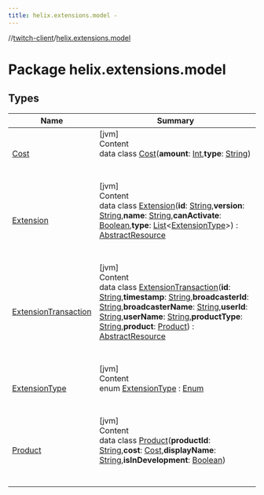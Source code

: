 ```yaml
---
title: helix.extensions.model -
---
```

//[twitch-client](../index.md)/[helix.extensions.model](index.md)



# Package helix.extensions.model  


## Types  
  
|  Name|  Summary| 
|---|---|
| [Cost](-cost/index.md)| [jvm]  <br>Content  <br>data class [Cost](-cost/index.md)(**amount**: [Int](https://kotlinlang.org/api/latest/jvm/stdlib/kotlin/-int/index.html),**type**: [String](https://kotlinlang.org/api/latest/jvm/stdlib/kotlin/-string/index.html))  <br><br><br>
| [Extension](-extension/index.md)| [jvm]  <br>Content  <br>data class [Extension](-extension/index.md)(**id**: [String](https://kotlinlang.org/api/latest/jvm/stdlib/kotlin/-string/index.html),**version**: [String](https://kotlinlang.org/api/latest/jvm/stdlib/kotlin/-string/index.html),**name**: [String](https://kotlinlang.org/api/latest/jvm/stdlib/kotlin/-string/index.html),**canActivate**: [Boolean](https://kotlinlang.org/api/latest/jvm/stdlib/kotlin/-boolean/index.html),**type**: [List](https://kotlinlang.org/api/latest/jvm/stdlib/kotlin.collections/-list/index.html)<[ExtensionType](-extension-type/index.md)>) : [AbstractResource](../helix.http.model/-abstract-resource/index.md)  <br><br><br>
| [ExtensionTransaction](-extension-transaction/index.md)| [jvm]  <br>Content  <br>data class [ExtensionTransaction](-extension-transaction/index.md)(**id**: [String](https://kotlinlang.org/api/latest/jvm/stdlib/kotlin/-string/index.html),**timestamp**: [String](https://kotlinlang.org/api/latest/jvm/stdlib/kotlin/-string/index.html),**broadcasterId**: [String](https://kotlinlang.org/api/latest/jvm/stdlib/kotlin/-string/index.html),**broadcasterName**: [String](https://kotlinlang.org/api/latest/jvm/stdlib/kotlin/-string/index.html),**userId**: [String](https://kotlinlang.org/api/latest/jvm/stdlib/kotlin/-string/index.html),**userName**: [String](https://kotlinlang.org/api/latest/jvm/stdlib/kotlin/-string/index.html),**productType**: [String](https://kotlinlang.org/api/latest/jvm/stdlib/kotlin/-string/index.html),**product**: [Product](-product/index.md)) : [AbstractResource](../helix.http.model/-abstract-resource/index.md)  <br><br><br>
| [ExtensionType](-extension-type/index.md)| [jvm]  <br>Content  <br>enum [ExtensionType](-extension-type/index.md) : [Enum](https://kotlinlang.org/api/latest/jvm/stdlib/kotlin/-enum/index.html)  <br><br><br>
| [Product](-product/index.md)| [jvm]  <br>Content  <br>data class [Product](-product/index.md)(**productId**: [String](https://kotlinlang.org/api/latest/jvm/stdlib/kotlin/-string/index.html),**cost**: [Cost](-cost/index.md),**displayName**: [String](https://kotlinlang.org/api/latest/jvm/stdlib/kotlin/-string/index.html),**isInDevelopment**: [Boolean](https://kotlinlang.org/api/latest/jvm/stdlib/kotlin/-boolean/index.html))  <br><br><br>


